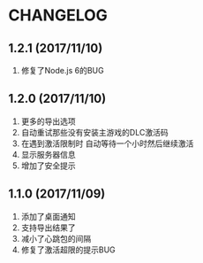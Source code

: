 # CHANGELOG

## 1.2.1 (2017/11/10)

1. 修复了Node.js 6的BUG

## 1.2.0 (2017/11/10)

1. 更多的导出选项
2. 自动重试那些没有安装主游戏的DLC激活码
3. 在遇到激活限制时 自动等待一个小时然后继续激活
4. 显示服务器信息
5. 增加了安全提示

## 1.1.0 (2017/11/09)

1. 添加了桌面通知
2. 支持导出结果了
3. 减小了心跳包的间隔
4. 修复了激活超限的提示BUG
